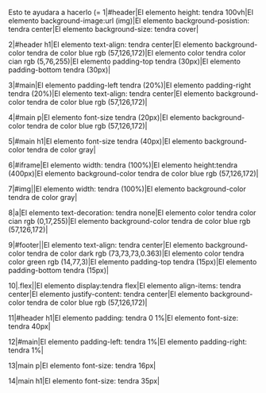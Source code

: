 Esto te ayudara a hacerlo (=
1|#header|El elemento height: tendra 100vh|El elemento background-image:url (img)|El elemento background-posistion: tendra center|El elemento background-size: tendra cover|


2|#header h1|El elemento text-align: tendra center|El elemento background-color tendra de color blue rgb (57,126,172)|El elemento color tendra color cian rgb (5,76,255)|El elemento padding-top tendra (30px)|El elemento padding-bottom tendra (30px)|


3|#main|El elemento padding-left tendra (20%)|El elemento padding-right tendra (20%)|El elemento text-align: tendra center|El elemento background-color tendra de color blue rgb (57,126,172)|


4|#main p|El elemento font-size tendra (20px)|El elemento background-color tendra de color blue rgb (57,126,172)|


5|#main h1|El elemento font-size tendra (40px)|El elemento background-color tendra de color gray|


6|#iframe|El elemento width: tendra (100%)|El elemento height:tendra (400px)|El elemento background-color tendra de color blue rgb (57,126,172)|


7|#img||El elemento width: tendra (100%)|El elemento background-color tendra de color gray|


8|a|El elemento text-decoration: tendra none|El elemento color tendra color cian rgb (0,17,255)|El elemento background-color tendra de color blue rgb (57,126,172)|


9|#footer||El elemento text-align: tendra center|El elemento background-color tendra de color dark rgb (73,73,73,0.363)|El elemento color tendra color green rgb (14,77,3)|El elemento padding-top tendra (15px)|El elemento padding-bottom tendra (15px)|


10|.flex||El elemento display:tendra flex|El elemento align-items: tendra center|El elemento justify-content: tendra center|El elemento background-color tendra de color blue rgb (57,126,172)|


11|#header h1|El elemento padding: tendra 0 1%|El elemento font-size: tendra 40px|


12|#main|El elemento padding-left: tendra 1%|El elemento padding-right: tendra 1%|


13|main p|El elemento font-size: tendra 16px|


14|main h1|El elemento font-size: tendra 35px|

